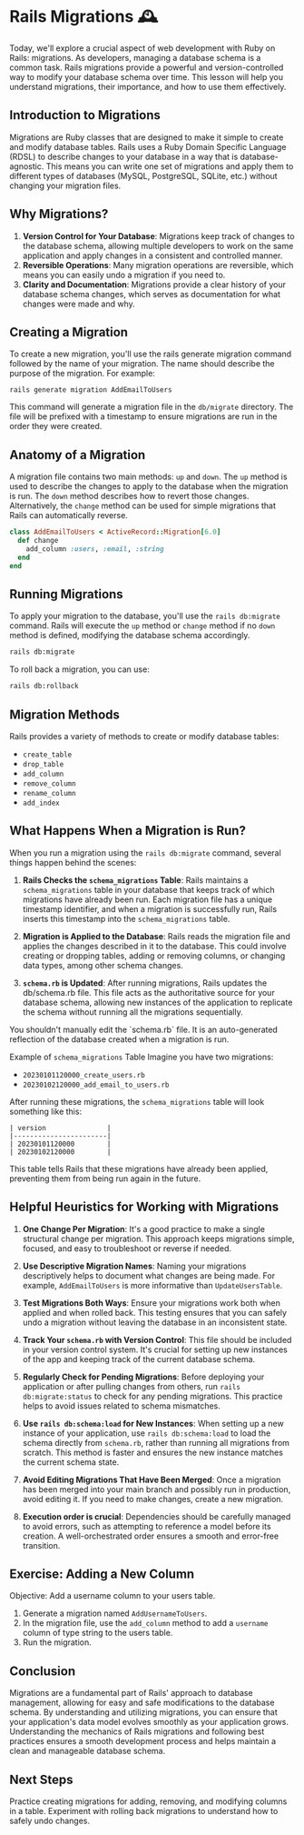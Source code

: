 # Rails Migrations 🕰️

Today, we'll explore a crucial aspect of web development with Ruby on Rails: migrations. As developers, managing a database schema is a common task. Rails migrations provide a powerful and version-controlled way to modify your database schema over time. This lesson will help you understand migrations, their importance, and how to use them effectively.

## Introduction to Migrations
Migrations are Ruby classes that are designed to make it simple to create and modify database tables. Rails uses a Ruby Domain Specific Language (RDSL) to describe changes to your database in a way that is database-agnostic. This means you can write one set of migrations and apply them to different types of databases (MySQL, PostgreSQL, SQLite, etc.) without changing your migration files.

## Why Migrations?
1. **Version Control for Your Database**: Migrations keep track of changes to the database schema, allowing multiple developers to work on the same application and apply changes in a consistent and controlled manner.
2. **Reversible Operations**: Many migration operations are reversible, which means you can easily undo a migration if you need to.
3. **Clarity and Documentation**: Migrations provide a clear history of your database schema changes, which serves as documentation for what changes were made and why.

## Creating a Migration
To create a new migration, you'll use the rails generate migration command followed by the name of your migration. The name should describe the purpose of the migration. For example:

`rails generate migration AddEmailToUsers`

This command will generate a migration file in the `db/migrate` directory. The file will be prefixed with a timestamp to ensure migrations are run in the order they were created.

## Anatomy of a Migration
A migration file contains two main methods: `up` and `down`. The `up` method is used to describe the changes to apply to the database when the migration is run. The `down` method describes how to revert those changes. Alternatively, the `change` method can be used for simple migrations that Rails can automatically reverse.

```ruby
class AddEmailToUsers < ActiveRecord::Migration[6.0]
  def change
    add_column :users, :email, :string
  end
end
```

## Running Migrations
To apply your migration to the database, you'll use the `rails db:migrate` command. Rails will execute the `up` method or `change` method if no `down` method is defined, modifying the database schema accordingly.

```bash
rails db:migrate
```

To roll back a migration, you can use:

```bash
rails db:rollback
```

## Migration Methods
Rails provides a variety of methods to create or modify database tables:

- `create_table`
- `drop_table`
- `add_column`
- `remove_column`
- `rename_column`
- `add_index`

## What Happens When a Migration is Run?
When you run a migration using the `rails db:migrate` command, several things happen behind the scenes:

1. **Rails Checks the `schema_migrations` Table**: Rails maintains a `schema_migrations` table in your database that keeps track of which migrations have already been run. Each migration file has a unique timestamp identifier, and when a migration is successfully run, Rails inserts this timestamp into the `schema_migrations` table.

2. **Migration is Applied to the Database**: Rails reads the migration file and applies the changes described in it to the database. This could involve creating or dropping tables, adding or removing columns, or changing data types, among other schema changes.

3. **`schema.rb` is Updated**: After running migrations, Rails updates the db/schema.rb file. This file acts as the authoritative source for your database schema, allowing new instances of the application to replicate the schema without running all the migrations sequentially.

<schema>
You shouldn't manually edit the `schema.rb` file. It is an auto-generated reflection of the database created when a migration is run.
</schema>

Example of `schema_migrations` Table
Imagine you have two migrations:

- `20230101120000_create_users.rb`
- `20230102120000_add_email_to_users.rb`

After running these migrations, the `schema_migrations` table will look something like this:

```
| version               |
|-----------------------|
| 20230101120000        |
| 20230102120000        |
```

This table tells Rails that these migrations have already been applied, preventing them from being run again in the future.

## Helpful Heuristics for Working with Migrations
1. **One Change Per Migration**: It's a good practice to make a single structural change per migration. This approach keeps migrations simple, focused, and easy to troubleshoot or reverse if needed.

2. **Use Descriptive Migration Names**: Naming your migrations descriptively helps to document what changes are being made. For example, `AddEmailToUsers` is more informative than `UpdateUsersTable`.

3. **Test Migrations Both Ways**: Ensure your migrations work both when applied and when rolled back. This testing ensures that you can safely undo a migration without leaving the database in an inconsistent state.

4. **Track Your `schema.rb` with Version Control**: This file should be included in your version control system. It's crucial for setting up new instances of the app and keeping track of the current database schema.

5. **Regularly Check for Pending Migrations**: Before deploying your application or after pulling changes from others, run `rails db:migrate:status` to check for any pending migrations. This practice helps to avoid issues related to schema mismatches.

6. **Use `rails db:schema:load` for New Instances**: When setting up a new instance of your application, use `rails db:schema:load` to load the schema directly from `schema.rb`, rather than running all migrations from scratch. This method is faster and ensures the new instance matches the current schema state.

7. **Avoid Editing Migrations That Have Been Merged**: Once a migration has been merged into your main branch and possibly run in production, avoid editing it. If you need to make changes, create a new migration.

8. **Execution order is crucial**: Dependencies should be carefully managed to avoid errors, such as attempting to reference a model before its creation. A well-orchestrated order ensures a smooth and error-free transition.

## Exercise: Adding a New Column
Objective: Add a username column to your users table.

1. Generate a migration named `AddUsernameToUsers`.
2. In the migration file, use the `add_column` method to add a `username` column of type string to the users table.
3. Run the migration.

## Conclusion
Migrations are a fundamental part of Rails' approach to database management, allowing for easy and safe modifications to the database schema. By understanding and utilizing migrations, you can ensure that your application's data model evolves smoothly as your application grows. Understanding the mechanics of Rails migrations and following best practices ensures a smooth development process and helps maintain a clean and manageable database schema.

## Next Steps
Practice creating migrations for adding, removing, and modifying columns in a table. Experiment with rolling back migrations to understand how to safely undo changes.
